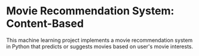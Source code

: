 # Movie Recommendation System: Content-Based
This machine learning project implements a movie recommendation system in Python that predicts or suggests movies based on user's movie interests. 
